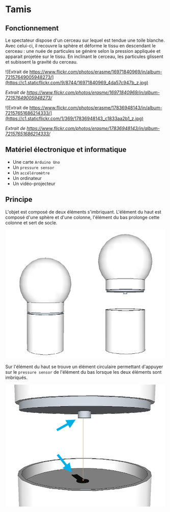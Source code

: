 # Tamis

## Fonctionnement

Le spectateur dispose d'un cerceau sur lequel est tendue une toile blanche. Avec celui-ci, il recouvre la sphère et déforme le tissu en descendant le cerceau : une nuée de particules se génère selon la pression appliquée et apparait projetée sur le tissu. En inclinant le cerceau, les particules glissent et subissent la gravité du cerceau.

![Extrait de https://www.flickr.com/photos/erasme/16971840969/in/album-72157649005948273/](https://c1.staticflickr.com/9/8744/16971840969_4da57c947b_z.jpg)

*Extrait de https://www.flickr.com/photos/erasme/16971840969/in/album-72157649005948273/*

![Extrait de https://www.flickr.com/photos/erasme/17836948143/in/album-72157651686214333/](https://c1.staticflickr.com/1/369/17836948143_c1833aa2b1_z.jpg)

*Extrait de https://www.flickr.com/photos/erasme/17836948143/in/album-72157651686214333/*

## Matériel électronique et informatique

* Une carte `Arduino Uno`
* Un `pressure sensor`
* Un `accéléromètre`
* Un ordinateur
* Un vidéo-projecteur

## Principe

L'objet est composé de deux éléments s'imbriquant. L'élément du haut est composé d'une sphère et d'une colonne, l'élément du bas prolonge cette colonne et sert de socle.

![Objet](Images/Objet.png)

Sur l'élément du haut se trouve un élément circulaire permettant d'appuyer sur le `pressure sensor` de l'élément du bas lorsque les deux éléments sont imbriqués.

![Mécanisme](Images/Mecanisme.png)


